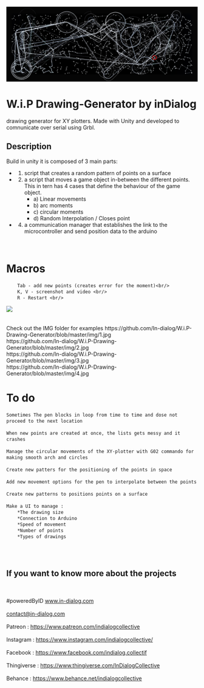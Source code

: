 ![](https://github.com/In-dialog/W.i.P-Drawing-Generator/blob/master/img/cover_small)

# W.i.P Drawing-Generator  by inDialog <br/>
drawing generator for XY plotters. Made with Unity and developed to comnunicate over serial using  Grbl.

## Description<br/>
Build in unity it is composed of 3 main parts:  
* 1. script that creates a random pattern of points on a surface 
* 2. a script that moves a game object in-between the different points. This in tern has 4 cases that define the behaviour of the game object.  <br/>
		* a) Linear movements <br/>
		* b) arc moments <br/>
		* c) circular moments <br/>
		* d) Random Interpolation / Closes point <br/>
 * 4. a communication manager that establishes the link to the microcontroller and send position data to the arduino <br/><br/><br/>
# **Macros**
		Tab - add new points (creates error for the moment)<br/>
		K, V - screenshot and video <br/>
		R - Restart <br/>
		
![](https://github.com/In-dialog/W.i.P-Drawing-Generator/blob/master/img/selected1)

<br/>
Check out the IMG folder for examples
https://github.com/In-dialog/W.i.P-Drawing-Generator/blob/master/img/1.jpg
<br/>
https://github.com/In-dialog/W.i.P-Drawing-Generator/blob/master/img/2.jpg
<br/>
https://github.com/In-dialog/W.i.P-Drawing-Generator/blob/master/img/3.jpg
<br/>
https://github.com/In-dialog/W.i.P-Drawing-Generator/blob/master/img/4.jpg
<br/>

# **To do** <br/>

	Sometimes The pen blocks in loop from time to time and dose not proceed to the next location
	
	When new points are created at once, the lists gets messy and it crashes
	
	Manage the circular movements of the XY-plotter with G02 commando for making smooth arch and circles
	
	Create new patters for the positioning of the points in space
	
	Add new movement options for the pen to interpolate between the points
	
	Create new patterns to positions points on a surface 
	
	Make a UI to manage :
		*The drawing size
		*Connection to Arduino
		*Speed of movement
		*Number of points
		*Types of drawings
<br/><br/>
## **If you want to know more about the projects** 
<br/><br/>
#poweredByID
www.in-dialog.com
<br/><br/>
contact@in-dialog.com
<br/><br/>
Patreon : https://www.patreon.com/indialogcollective
<br/><br/>
Instagram : https://www.instagram.com/indialogcollective/
<br/><br/>
Facebook : https://www.facebook.com/indialog.collectif
<br/><br/>
Thingiverse : https://www.thingiverse.com/InDialogCollective
<br/><br/>
Behance : https://www.behance.net/indialogcollective
<br/><br/>
